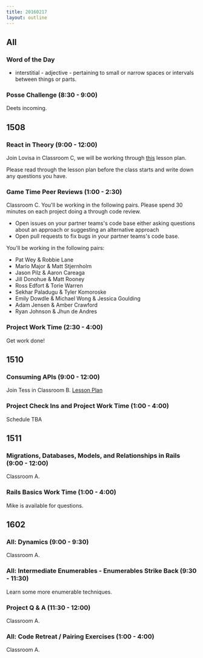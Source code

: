 ```yaml
---
title: 20160217
layout: outline
---
```


## All

### Word of the Day

* interstitial - adjective - pertaining to small or narrow spaces or intervals between things or parts.

### Posse Challenge (8:30 - 9:00)

Deets incoming.


## 1508

### React in Theory (9:00 - 12:00)

Join Lovisa in Classroom C, we will be working through [this](https://github.com/turingschool/lesson_plans/blob/master/ruby_04-apis_and_scalability/react_in_theory.markdown) lesson plan.

Please read through the lesson plan before the class starts and write down any questions you have.

### Game Time Peer Reviews (1:00 - 2:30)

Classroom C. You'll be working in the following pairs. Please spend 30 minutes on each project doing a through code review.

- Open issues on your partner teams's code base either asking questions about an approach or suggesting an alternative approach
- Open pull requests to fix bugs in your partner teams's code base.

You'll be working in the following pairs:

* Pat Wey & Robbie Lane
* Marlo Major & Matt Stjernholm
* Jason Pilz & Aaron Careaga
* Jill Donohue & Matt Rooney
* Ross Edfort & Torie Warren
* Sekhar Paladugu & Tyler Komoroske
* Emily Dowdle & Michael Wong & Jessica Goulding
* Adam Jensen & Amber Crawford
* Ryan Johnson & Jhun de Andres

### Project Work Time (2:30 - 4:00)

Get work done!


## 1510

### Consuming APIs (9:00 - 12:00)

Join Tess in Classroom B. [Lesson Plan](https://github.com/turingschool/lesson_plans/blob/master/ruby_03-professional_rails_applications/consuming_an_api.md)

### Project Check Ins and Project Work Time (1:00 - 4:00)

Schedule TBA


## 1511

### Migrations, Databases, Models, and Relationships in Rails (9:00 - 12:00)

Classroom A.

### Rails Basics Work Time (1:00 - 4:00)

Mike is available for questions.

## 1602

### All: Dynamics (9:00 - 9:30)

Classroom A.

### All: Intermediate Enumerables - Enumerables Strike Back (9:30 - 11:30)

Learn some more enumerable techniques.

### Project Q & A (11:30 - 12:00)

Classroom A.

### All: Code Retreat / Pairing Exercises (1:00 - 4:00)

Classroom A.
